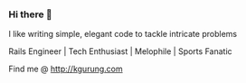 ### Hi there 👋
I like writing simple, elegant code to tackle intricate problems

Rails Engineer | Tech Enthusiast | Melophile | Sports Fanatic

Find me @ http://kgurung.com
